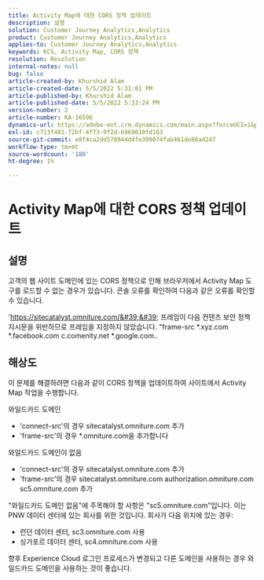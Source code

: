 ```yaml
---
title: Activity Map에 대한 CORS 정책 업데이트
description: 설명
solution: Customer Journey Analytics,Analytics
product: Customer Journey Analytics,Analytics
applies-to: Customer Journey Analytics,Analytics
keywords: KCS, Activity Map, CORS 정책
resolution: Resolution
internal-notes: null
bug: false
article-created-by: Khurshid Alam
article-created-date: 5/5/2022 5:31:01 PM
article-published-by: Khurshid Alam
article-published-date: 5/5/2022 5:33:24 PM
version-number: 2
article-number: KA-16596
dynamics-url: https://adobe-ent.crm.dynamics.com/main.aspx?forceUCI=1&pagetype=entityrecord&etn=knowledgearticle&id=618c4f20-99cc-ec11-a7b5-6045bd00dbbc
exl-id: c713f481-f2bf-4f73-9f2d-6969010fd163
source-git-commit: e8f4ca2dd578944d4fe399074fab461de88ad247
workflow-type: tm+mt
source-wordcount: '180'
ht-degree: 1%

---
```


# Activity Map에 대한 CORS 정책 업데이트

## 설명


고객의 웹 사이트 도메인에 있는 CORS 정책으로 인해 브라우저에서 Activity Map 도구를 로드할 수 없는 경우가 있습니다. 콘솔 오류를 확인하여 다음과 같은 오류를 확인할 수 있습니다.

&#39;https://sitecatalyst.omniture.com/&#39;&#39; 프레임이 다음 컨텐츠 보안 정책 지시문을 위반하므로 프레임을 지정하지 않았습니다. &quot;frame-src \*.xyz.com \*.facebook.com c.comenity.net \*.google.com..


## 해상도


이 문제를 해결하려면 다음과 같이 CORS 정책을 업데이트하여 사이트에서 Activity Map 작업을 수행합니다.

와일드카드 도메인

- &#39;connect-src&#39;의 경우 sitecatalyst.omniture.com 추가
- &#39;frame-src&#39;의 경우 \*.omniture.com을 추가합니다


와일드카드 도메인이 없음

- &#39;connect-src&#39;의 경우 sitecatalyst.omniture.com 추가
- &#39;frame-src&#39;의 경우 sitecatalyst.omniture.com authorization.omniture.com sc5.omniture.com 추가


&quot;와일드카드 도메인 없음&quot;에 주목해야 할 사항은 &quot;sc5.omniture.com&quot;입니다. 이는 PNW 데이터 센터에 있는 회사를 위한 것입니다. 회사가 다음 위치에 있는 경우:

- 런던 데이터 센터, sc3.omniture.com 사용
- 싱가포르 데이터 센터, sc4.omniture.com 사용


향후 Experience Cloud 로그인 프로세스가 변경되고 다른 도메인을 사용하는 경우 와일드카드 도메인을 사용하는 것이 좋습니다.
